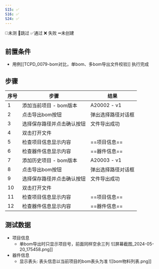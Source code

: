 ```yaml
---
S15: ✅
S16: ✅
S24: ✅
---
```

◻️未测    🚫跳过     ✅通过    ❌ 失败    ➖未创建

## 前置条件

- 用例[[TCPD_0079-bom对比，单bom、多bom导出文件校验]] 执行完成

## 步骤

| 序号  | 步骤             | 结果          |
| --- | -------------- | ----------- |
| 1   | 添加当前项目 - bom版本 | A20002 - v1 |
| 2   | 点击导出bom按钮      | 弹出选择路径对话框   |
| 3   | 选择保存路径并点击确认按钮  | 文件导出成功      |
| 4   | 双击打开文件         |             |
| 5   | 检查项目信息显示内容     | ==项目信息==    |
| 6   | 检查器件信息显示内容     | ==器件信息==    |
| 7   | 添加历史项目 - bom版本 | A20003 - v1 |
| 8   | 点击导出bom按钮      | 弹出选择路径对话框   |
| 9   | 选择保存路径并点击确认按钮  | 文件导出成功      |
| 10  | 双击打开文件         |             |
| 11  | 检查项目信息显示内容     | ==项目信息==    |
| 12  | 检查器件信息显示内容     | ==器件信息==    |

## 测试数据

- 项目信息
	- 单bom导出时只显示项目号，前面同样空余三列
![[屏幕截图_2024-05-20_175458.png]]
- 器件信息
	- 显示表头: 表头信息以当前项目的bom表头为准
![[bom物料列表.png]]
